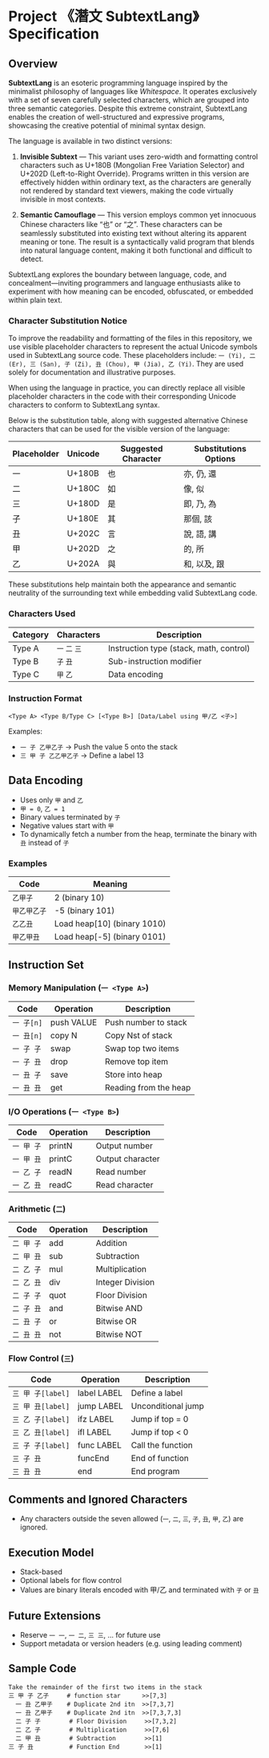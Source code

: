 # Project 《潛文 SubtextLang》 Specification

## Overview
**SubtextLang** is an esoteric programming language inspired by the minimalist philosophy of languages like *Whitespace*. It operates exclusively with a set of seven carefully selected characters, which are grouped into three semantic categories. Despite this extreme constraint, SubtextLang enables the creation of well-structured and expressive programs, showcasing the creative potential of minimal syntax design.

The language is available in two distinct versions:

1. **Invisible Subtext** — This variant uses zero-width and formatting control characters such as U+180B (Mongolian Free Variation Selector) and U+202D (Left-to-Right Override). Programs written in this version are effectively hidden within ordinary text, as the characters are generally not rendered by standard text viewers, making the code virtually invisible in most contexts.

2. **Semantic Camouflage** — This version employs common yet innocuous Chinese characters like “也” or “之”. These characters can be seamlessly substituted into existing text without altering its apparent meaning or tone. The result is a syntactically valid program that blends into natural language content, making it both functional and difficult to detect.

SubtextLang explores the boundary between language, code, and concealment—inviting programmers and language enthusiasts alike to experiment with how meaning can be encoded, obfuscated, or embedded within plain text.

### Character Substitution Notice

To improve the readability and formatting of the files in this repository, we use visible placeholder characters to represent the actual Unicode symbols used in SubtextLang source code. These placeholders include: `一 (Yi), 二 (Er), 三 (San), 子 (Zi), 丑 (Chou), 甲 (Jia), 乙 (Yi)`. They are used solely for documentation and illustrative purposes.

When using the language in practice, you can directly replace all visible placeholder characters in the code with their corresponding Unicode characters to conform to SubtextLang syntax.

Below is the substitution table, along with suggested alternative Chinese characters that can be used for the visible version of the language:

| Placeholder | Unicode | Suggested Character | Substitutions Options |
| ----------- | ------- | ------------------- | --------------------- |
| 一          | U+180B  | 也                  | 亦, 仍, 還            |
| 二          | U+180C  | 如                  | 像, 似                |
| 三          | U+180D  | 是                  | 即, 乃, 為            |
| 子          | U+180E  | 其                  | 那個, 該              |
| 丑          | U+202C  | 言                  | 說, 語, 講            |
| 甲          | U+202D  | 之                  | 的, 所                |
| 乙          | U+202A  | 與                  | 和, 以及, 跟          |

These substitutions help maintain both the appearance and semantic neutrality of the surrounding text while embedding valid SubtextLang code.

### Characters Used

| Category | Characters     | Description                             |
| -------- | -------------- | --------------------------------------- |
| Type A   | `一` `二` `三` | Instruction type (stack, math, control) |
| Type B   | `子` `丑`      | Sub-instruction modifier                |
| Type C   | `甲` `乙`      | Data encoding                           |

### Instruction Format
```
<Type A> <Type B/Type C> [<Type B>] [Data/Label using 甲/乙 <子>]
```
Examples:
- `一 子 乙甲乙子` → Push the value 5 onto the stack
- `三 甲 子 乙乙甲乙子` → Define a label 13

## Data Encoding
- Uses only `甲` and `乙`
- `甲 = 0`, `乙 = 1`
- Binary values terminated by `子`
- Negative values start with `甲`
- To dynamically fetch a number from the heap, terminate the binary with `丑` instead of `子`

### Examples
| Code          | Meaning                       |
| ------------- | ----------------------------- |
| `乙甲子`      | 2 (binary 10)                 |
| `甲乙甲乙子`  | -5 (binary 101)               |
| `乙乙丑`      | Load heap\[10\] (binary 1010) |
| `甲乙甲丑`    | Load heap\[-5\] (binary 0101) |

## Instruction Set

### Memory Manipulation (`一 <Type A>`)
| Code        | Operation   | Description            |
| ----------- | ----------- | ---------------------- |
| `一 子[n]`  | push VALUE  | Push number to stack   |
| `一 丑[n]`  | copy N      | Copy Nst of stack      |
| `一 子 子`  | swap        | Swap top two items     |
| `一 子 丑`  | drop        | Remove top item        |
| `一 丑 子`  | save        | Store into heap        |
| `一 丑 丑`  | get         | Reading ​​from the heap  |

### I/O Operations (`一 <Type B>`)
| Code        | Operation | Description       |
| ----------- | --------- | ----------------- |
| `一 甲 子`  | printN    | Output number     |
| `一 甲 丑`  | printC    | Output character  |
| `一 乙 子`  | readN     | Read number       |
| `一 乙 丑`  | readC     | Read character    |

### Arithmetic (`二`)
| Code        | Operation | Description       |
| ----------- | --------- | ----------------- |
| `二 甲 子`  | add       | Addition          |
| `二 甲 丑`  | sub       | Subtraction       |
| `二 乙 子`  | mul       | Multiplication    |
| `二 乙 丑`  | div       | Integer Division  |
| `二 子 子`  | quot      | Floor Division    |
| `二 子 丑`  | and       | Bitwise AND       |
| `二 丑 子`  | or        | Bitwise OR        |
| `二 丑 丑`  | not       | Bitwise NOT       |

### Flow Control (`三`)
| Code               | Operation   | Description         |
| ------------------ | ----------- | ------------------- |
| `三 甲 子[label]`  | label LABEL | Define a label      |
| `三 甲 丑[label]`  | jump LABEL  | Unconditional jump  |
| `三 乙 子[label]`  | ifz  LABEL  | Jump if top = 0     |
| `三 乙 丑[label]`  | ifl  LABEL  | Jump if top < 0     |
| `三 子 子[label]`  | func LABEL  | Call the function   |
| `三 子 丑`         | funcEnd     | End of function     |
| `三 丑 丑`         | end         | End program         |

## Comments and Ignored Characters
- Any characters outside the seven allowed (`一`, `二`, `三`, `子`, `丑`, `甲`, `乙`) are ignored.

## Execution Model
- Stack-based
- Optional labels for flow control
- Values are binary literals encoded with 甲/乙 and terminated with `子` or `丑`

## Future Extensions
- Reserve `一 一`, `一 二`, `三 三`, ... for future use
- Support metadata or version headers (e.g. using leading comment)

## Sample Code
```
Take the remainder of the first two items in the stack
三 甲 子 乙子     # function star      >>[7,3]
  一 丑 乙甲子    # Duplicate 2nd itn  >>[7,3,7]
  一 丑 乙甲子    # Duplicate 2nd itn  >>[7,3,7,3]
  二 子 子        # Floor Division     >>[7,3,2]
  二 乙 子        # Multiplication     >>[7,6]
  二 甲 丑        # Subtraction        >>[1]
三 子 丑          # Function End       >>[1]
```